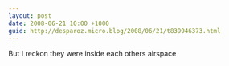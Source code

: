 ```yaml
---
layout: post
date: 2008-06-21 10:00 +1000
guid: http://desparoz.micro.blog/2008/06/21/t839946373.html
---
```

But I reckon they were inside each others airspace
